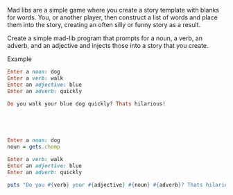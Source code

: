 Mad libs are a simple game where you create a story template with blanks for words. You, or another player, then construct a list of words and place them into the story, creating an often silly or funny story as a result.

Create a simple mad-lib program that prompts for a noun, a verb, an adverb, and an adjective and injects those into a story that you create.

Example
```ruby
Enter a noun: dog
Enter a verb: walk
Enter an adjective: blue
Enter an adverb: quickly

Do you walk your blue dog quickly? Thats hilarious!





Enter a noun: dog
noun = gets.chomp

Enter a verb: walk
Enter an adjective: blue
Enter an adverb: quickly

puts "Do you #{verb} your #{adjective} #{noun} #{adverb}? Thats hilarious!"




















